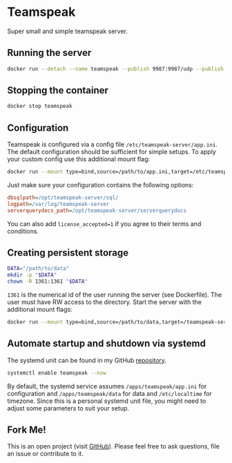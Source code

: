 # Teamspeak
Super small and simple teamspeak server.

## Running the server
```bash
docker run --detach --name teamspeak --publish 9987:9987/udp --publish 30033:30033/tcp hetsh/teamspeak
```

## Stopping the container
```bash
docker stop teamspeak
```

## Configuration
Teamspeak is configured via a config file `/etc/teamspeak-server/app.ini`.
The default configuration should be sufficient for simple setups.
To apply your custom config use this additional mount flag:
```bash
docker run --mount type=bind,source=/path/to/app.ini,target=/etc/teamspeak-server/app.ini ...
```
Just make sure your configuration contains the following options:
```ini
dbsqlpath=/opt/teamspeak-server/sql/
logpath=/var/log/teamspeak-server
serverquerydocs_path=/opt/teamspeak-server/serverquerydocs
```
You can also add `license_accepted=1` if you agree to their terms and conditions.

## Creating persistent storage
```bash
DATA="/path/to/data"
mkdir -p "$DATA"
chown -R 1361:1361 "$DATA"
```
`1361` is the numerical id of the user running the server (see Dockerfile).
The user must have RW access to the directory.
Start the server with the additional mount flags:
```bash
docker run --mount type=bind,source=/path/to/data,target=/teamspeak-server-data ...
```

## Automate startup and shutdown via systemd
The systemd unit can be found in my GitHub [repository](https://github.com/Hetsh/docker-teamspeak).
```bash
systemctl enable teamspeak --now
```
By default, the systemd service assumes `/apps/teamspeak/app.ini` for configuration and `/apps/teamspeak/data` for data and `/etc/localtime` for timezone.
Since this is a personal systemd unit file, you might need to adjust some parameters to suit your setup.

## Fork Me!
This is an open project (visit [GitHub](https://github.com/Hetsh/docker-teamspeak)).
Please feel free to ask questions, file an issue or contribute to it.
